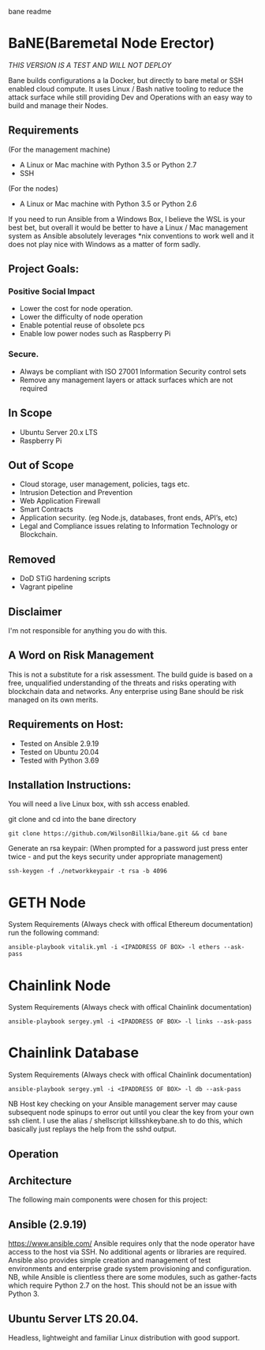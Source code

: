 bane readme


# BaNE(Baremetal Node Erector)
*THIS VERSION IS A TEST AND WILL NOT DEPLOY*

Bane builds configurations a la Docker, but directly to bare metal or SSH enabled cloud compute.
It uses Linux / Bash native tooling to reduce the attack surface while still providing Dev and Operations with an easy way to build and manage their Nodes.


## Requirements
(For the management machine)
* A Linux or Mac machine with Python 3.5 or Python 2.7 
* SSH 

(For the nodes)
* A Linux or Mac machine with Python 3.5 or Python 2.6 

If you need to run Ansible from a Windows Box, I believe the WSL is your best bet, but overall it would be better to have a Linux / Mac management system as Ansible absolutely leverages *nix conventions to work well and it does not play nice with Windows as a matter of form sadly.

## Project Goals:
### Positive Social Impact
* Lower the cost for node operation.
* Lower the difficulty of node operation
* Enable potential reuse of obsolete pcs
* Enable low power nodes such as Raspberry Pi

### Secure. 
* Always be compliant with ISO 27001 Information Security control sets 
* Remove any management layers or attack surfaces which are not required

## In Scope
* Ubuntu Server 20.x LTS
* Raspberry Pi

## Out of Scope 
* Cloud storage, user management, policies, tags etc. 
* Intrusion Detection and Prevention 
* Web Application Firewall 
* Smart Contracts
* Application security. (eg Node.js, databases, front ends, API’s, etc)
* Legal and Compliance issues relating to Information Technology or Blockchain.

## Removed
* DoD STiG hardening scripts
* Vagrant pipeline

## Disclaimer
I'm not responsible for anything you do with this. 

## A Word on Risk Management
This is not a substitute for a risk assessment. The build guide is based on a free, unqualified understanding of the threats and risks operating with blockchain data and networks.
Any enterprise using Bane should be risk managed on its own merits.

## Requirements on Host:
* Tested on Ansible 2.9.19
* Tested on Ubuntu 20.04
* Tested with Python 3.69

## Installation Instructions:

You will need a live Linux box, with ssh access enabled.

git clone and cd into the bane directory 

```
git clone https://github.com/WilsonBillkia/bane.git && cd bane
```

Generate an rsa keypair: (When prompted for a password just press enter twice - and put the keys security under appropriate management)
```
ssh-keygen -f ./networkkeypair -t rsa -b 4096
```

# GETH Node
System Requirements (Always check with offical Ethereum documentation)
run the following command:

```
ansible-playbook vitalik.yml -i <IPADDRESS OF BOX> -l ethers --ask-pass 
```

# Chainlink Node
System Requirements (Always check with offical Chainlink documentation)

```
ansible-playbook sergey.yml -i <IPADDRESS OF BOX> -l links --ask-pass 
```

# Chainlink Database
System Requirements (Always check with offical Chainlink documentation)

```
ansible-playbook sergey.yml -i <IPADDRESS OF BOX> -l db --ask-pass 
```

NB Host key checking on your Ansible management server may cause subsequent node spinups to error out until you clear the key from your own ssh client. I use the alias / shellscript killsshkeybane.sh to do this, which basically just replays the help from the sshd output. 

## Operation


## Architecture
The following main components were chosen for this project:

## Ansible (2.9.19)
https://www.ansible.com/ 
Ansible requires only that the node operator have access to the host via SSH. No additional agents or libraries are required. Ansible also provides simple creation and management of test environments and enterprise grade system provisioning and configuration.
NB, while Ansible is clientless there are some modules, such as gather-facts which require Python 2.7 on the host. This should not be an issue with Python 3.

## Ubuntu Server LTS 20.04.
Headless, lightweight and familiar Linux distribution with good support. 


